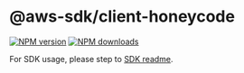 # @aws-sdk/client-honeycode

[![NPM version](https://img.shields.io/npm/v/@aws-sdk/client-honeycode/rc.svg)](https://www.npmjs.com/package/@aws-sdk/client-honeycode)
[![NPM downloads](https://img.shields.io/npm/dm/@aws-sdk/client-honeycode.svg)](https://www.npmjs.com/package/@aws-sdk/client-honeycode)

For SDK usage, please step to [SDK readme](https://github.com/aws/aws-sdk-js-v3).
